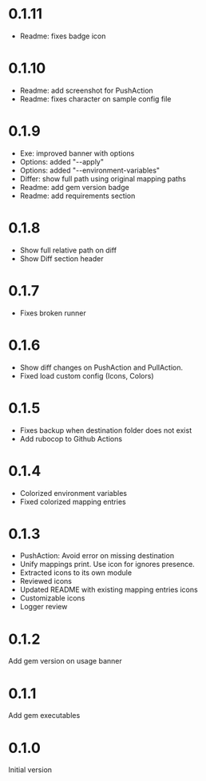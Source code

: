 # 0.1.11

- Readme: fixes badge icon

# 0.1.10

- Readme: add screenshot for PushAction
- Readme: fixes character on sample config file

# 0.1.9

- Exe: improved banner with options
- Options: added "--apply"
- Options: added "--environment-variables"
- Differ: show full path using original mapping paths
- Readme: add gem version badge
- Readme: add requirements section

# 0.1.8

- Show full relative path on diff
- Show Diff section header

# 0.1.7

- Fixes broken runner

# 0.1.6

- Show diff changes on PushAction and PullAction.
- Fixed load custom config (Icons, Colors)

# 0.1.5

- Fixes backup when destination folder does not exist
- Add rubocop to Github Actions

# 0.1.4

- Colorized environment variables
- Fixed colorized mapping entries

# 0.1.3

- PushAction: Avoid error on missing destination
- Unify mappings print. Use icon for ignores presence.
- Extracted icons to its own module
- Reviewed icons
- Updated README with existing mapping entries icons
- Customizable icons
- Logger review

# 0.1.2

Add gem version on usage banner

# 0.1.1

Add gem executables

# 0.1.0

Initial version

